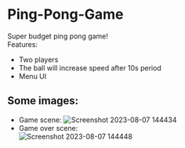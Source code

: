 # Ping-Pong-Game
Super budget ping pong game!  
Features:
* Two players
* The ball will increase speed after 10s period
* Menu UI  
## Some images:
  * Game scene:
![Screenshot 2023-08-07 144434](https://github.com/nmq443/Ping-Pong-Game/assets/83683836/9baca632-3064-4bfd-957a-916940b23d63)
  * Game over scene:  
![Screenshot 2023-08-07 144448](https://github.com/nmq443/Ping-Pong-Game/assets/83683836/6a48bd1d-f38a-4f24-8990-f11c13310f84)
